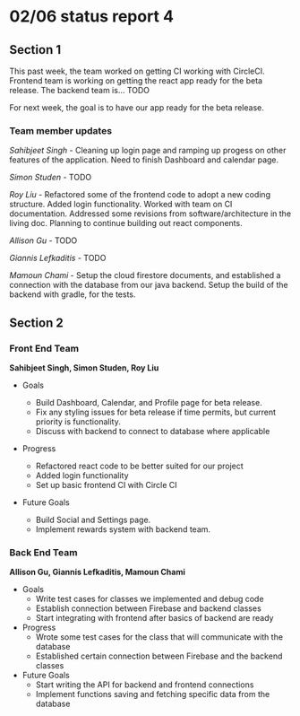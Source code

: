 # 02/06 status report 4

## Section 1
This past week, the team worked on getting CI working with CircleCI. Frontend team is working on getting the react app ready for the beta release. The backend team is... TODO

For next week, the goal is to have our app ready for the beta release.

### Team member updates
*Sahibjeet Singh* - Cleaning up login page and ramping up progess on other features of the application. Need to finish Dashboard and calendar page.

*Simon Studen* - TODO  

*Roy Liu* -  Refactored some of the frontend code to adopt a new coding structure. Added login functionality. Worked with team on CI documentation. Addressed some revisions from software/architecture in the living doc. Planning to continue building out react components. 

*Allison Gu* -  TODO  

*Giannis Lefkaditis* - TODO  

*Mamoun Chami* - Setup the cloud firestore documents, and established a connection with the database from our java backend. Setup the build of the backend with gradle, for the tests.


## Section 2

### Front End Team
**Sahibjeet Singh, Simon Studen, Roy Liu**
* Goals
  *  Build Dashboard, Calendar, and Profile page for beta release. 
  *  Fix any styling issues for beta release if time permits, but current priority is functionality.
  *  Discuss with backend to connect to database where applicable

* Progress
  * Refactored react code to be better suited for our project
  * Added login functionality
  * Set up basic frontend CI with Circle CI

* Future Goals
  * Build Social and Settings page.
  * Implement rewards system with backend team.
 
### Back End Team
**Allison Gu, Giannis Lefkaditis, Mamoun Chami**

* Goals   
  * Write test cases for classes we implemented and debug code
  * Establish connection between Firebase and backend classes
  * Start integrating with frontend after basics of backend are ready
* Progress   
  * Wrote some test cases for the class that will communicate with the database
  * Established certain connection between Firebase and the backend classes
* Future Goals   
  * Start writing the API for backend and frontend connections
  * Implement functions saving and fetching specific data from the database
 
